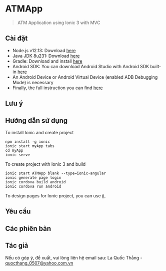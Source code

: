 # ATMApp
> ATM Application using Ionic 3 with MVC

## Cài đặt

* Node.js v12.13: Download [here](https://nodejs.org/en/)
* Java JDK 8u231: Download [here](https://www.oracle.com/technetwork/java/javase/downloads/jdk8-downloads-2133151.html)
* Gradle: Download and install [here](https://gradle.org/install/)
* Android SDK: You can download Android Studio with Android SDK built-in [here](https://developer.android.com/studio/)
* An Android Device or Android Virtual Device (enabled ADB Debugging Mode) is necessary
* Finally, the full instruction you can find [here](https://ionicframework.com/docs/installation/android)

## Lưu ý

## Hướng dẫn sử dụng

To install Ionic and create project
```
npm install -g ionic
ionic start myApp tabs
cd myApp
ionic serve
```

To create project with Ionic 3 and build
```
ionic start ATMApp blank --type=ionic-angular
ionic generate page login
ionic cordova build android
ionic cordova run android
```

To design pages for Ionic project, you can use [it](https://creator.ionic.io/).

## Yêu cầu

## Các phiên bản

## Tác giả

Nếu có góp ý, đề xuất, vui lòng liên hệ email sau:
La Quốc Thắng - quocthang_0507@yahoo.com.vn